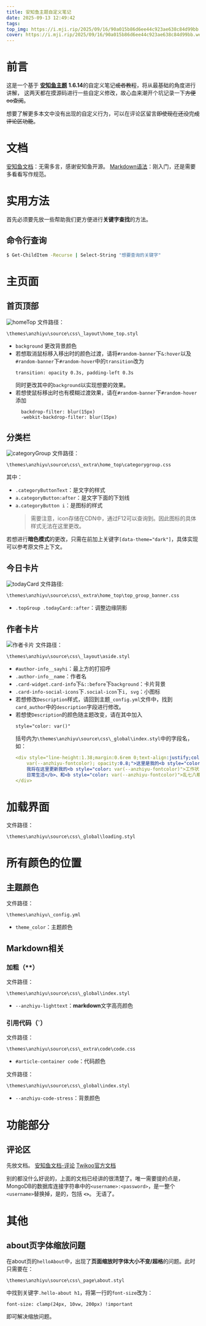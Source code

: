 ```yaml
---
title: 安知鱼主题自定义笔记
date: 2025-09-13 12:49:42
tags:
top_img: https://i.mji.rip/2025/09/16/90a015b86d6ee44c923ae638c84d99bb.webp
cover: https://i.mji.rip/2025/09/16/90a015b86d6ee44c923ae638c84d99bb.webp
---
```


# 前言
这是一个基于 **[安知鱼主题](https://github.com/anzhiyu-c/hexo-theme-anzhiyu)** **1.6.14**的自定义笔记~~或者教程~~，将从最基础的角度进行讲解，
这两天都在摸源码进行一些自定义修改，故心血来潮开个坑记录一下~~方便oo查阅~~。

想要了解更多本文中没有出现的自定义行为，可以在评论区留言~~即使现在还没完成评论区功能~~。

# 文档
[安知鱼文档](https://docs.anheyu.com/intro.html)：无需多言，感谢安知鱼开源。
[Markdown语法](https://docs.github.com/zh/get-started/writing-on-github/getting-started-with-writing-and-formatting-on-github/basic-writing-and-formatting-syntax#styling-text)：刚入门，还是需要多看看写作规范。

# 实用方法
首先必须要先放一些帮助我们更方便进行**关键字查找**的方法。

## 命令行查询
```bash
$ Get-ChildItem -Recurse | Select-String "想要查询的关键字"
```

# 主页面

## 首页顶部
![homeTop](https://raw.githubusercontent.com/SeagullOO/Images/main/Img/20250913155307053.png)
文件路径：
```file
\themes\anzhiyu\source\css\_layout\home_top.styl
```
- `background` 更改背景颜色
- 若想取消鼠标移入移出时的颜色过渡，请将`#random-banner`下`&:hover`以及`#random-banner`下`#random-hover`中的`transition`改为
  ```stylus
  transition: opacity 0.3s, padding-left 0.3s
  ```
  同时更改其中的`background`以实现想要的效果。
- 若想使鼠标移出时也有模糊过渡效果，请在`#random-banner`下`#random-hover`添加
  ```stylus
    backdrop-filter: blur(15px)
    -webkit-backdrop-filter: blur(15px)
  ```

## 分类栏
![categoryGroup](https://raw.githubusercontent.com/SeagullOO/Images/main/Img/20250913130250906.png)
文件路径：
```file
\themes\anzhiyu\source\css\_extra\home_top\categorygroup.css
```
其中：
- `.categoryButtonText`：是文字的样式
- `a.categoryButton:after`：是文字下面的下划线
- `a.categoryButton i`：是图标的样式
    > 需要注意，icon存储在CDN中，通过F12可以查询到。因此图标的具体样式无法在这里更改。

若想进行**暗色模式**的更改，只需在前加上关键字`[data-theme="dark"]`，具体实现可以参考原文件上下文。

## 今日卡片
![todayCard](https://raw.githubusercontent.com/SeagullOO/Images/main/Img/20250913135500266.png)
文件路径:
```file
\themes\anzhiyu\source\css\_extra\home_top\top_group_banner.css
```
- `.topGroup .todayCard::after`：调整边缘阴影

## 作者卡片
![作者卡片](https://raw.githubusercontent.com/SeagullOO/Images/main/Img/20250913172242078.png)
文件路径：
``` file
\themes\anzhiyu\source\css\_layout\aside.styl
```
- `#author-info__sayhi`：最上方的打招呼
- `.author-info__name`：作者名
- `.card-widget.card-info`下`&::before`下`background`：卡片背景
- `.card-info-social-icons`下`.social-icon`下`i, svg`：小图标
- 若想修改`Description`样式，请回到主题`_config.yml`文件中，找到`card_author`中的`description`字段进行修改。
- 若想使`Description`的颜色随主题改变，请在其中加入
    ```
    style="color: var()"
    ```
    括号内为`\themes\anzhiyu\source\css\_global\index.styl`中的字段名，如： 
    ```yml
    <div style="line-height:1.38;margin:0.6rem 0;text-align:justify;color: 
        var(--anzhiyu-fontcolor); opacity:0.8;">这里是我的<b style="color: var(--anzhiyu-fontcolor)">赛博日记</b>。<br>
        我将在这里更新我的<b style="color: var(--anzhiyu-fontcolor)">工作状况</b>、<b style="color: var(--anzhiyu-fontcolor)">
        日常生活</b>、和<b style="color: var(--anzhiyu-fontcolor)">乱七八糟的一些东西</b>。
    </div>
    ```

# 加载界面
文件路径：
```
\themes\anzhiyu\source\css\_global\loading.styl
```

# 所有颜色的位置
## 主题颜色
文件路径：
```file
\themes\anzhiyu\_config.yml
```
- `theme_color`：主题颜色

## Markdown相关
### 加粗（**）
文件路径：
```file
\themes\anzhiyu\source\css\_global\index.styl
```
- `--anzhiyu-lighttext`：**markdown**文字高亮颜色

### 引用代码（`）
文件路径：
```
\themes\anzhiyu\source\css\_extra\code\code.css
```
- `#article-container code`：代码颜色

文件路径：
```file
\themes\anzhiyu\source\css\_global\index.styl
```
- `--anzhiyu-code-stress`：背景颜色

# 功能部分

## 评论区
先放文档。
[安知鱼文档-评论](https://docs.anheyu.com/advanced/#%E8%AF%84%E8%AE%BA)
[Twikoo官方文档](https://twikoo.js.org/frontend.html)

别的都没什么好说的，上面的文档已经讲的很清楚了。唯一需要提的点是，MongoDB的数据库连接字符串中的`<username>:<password>`，是一整个`<username>`替换掉，是的，包括 **`<>`**。
无语了。

# 其他

## about页字体缩放问题
在about页的`helloAbout`中，出现了**页面缩放时字体大小不变/超格**的问题。此时只需要在：
```file
\themes\anzhiyu\source\css\_page\about.styl
```
中找到关键字`.hello-about h1`，将第一行的`font-size`改为：
```stylus
font-size: clamp(24px, 10vw, 200px) !important
```
即可解决缩放问题。